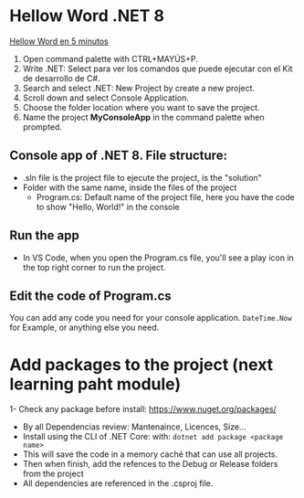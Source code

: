 # Hellow Word .NET 8
[Hellow Word en 5 minutos](https://dotnet.microsoft.com/es-es/learn/dotnet/hello-world-tutorial/create)

1. Open command palette with CTRL+MAYÚS+P.
2. Write .NET: Select para ver los comandos que puede ejecutar con el Kit de desarrollo de C#.
3. Search and select .NET: New Project by create a new project.
4. Scroll down and select Console Application.
5. Choose the folder location where you want to save the project.
6. Name the project **MyConsoleApp** in the command palette when prompted.

## Console app of .NET 8. File structure:
- .sln file is the project file to ejecute the project, is the "solution"
- Folder with the same name, inside the files of the project
    - Program.cs: Default name of the project file, here you have the code to show "Hello, World!" in the console

## Run the app
- In VS Code, when you open the Program.cs file, you'll see a play icon in the top right corner to run the project. 

## Edit the code of Program.cs
You can add any code you need for your console application. ```DateTime.Now``` for Example, or anything else you need. 

# Add packages to the project (next learning paht module)
1- Check any package before install: https://www.nuget.org/packages/<package name>
- By all Dependencias review: Mantenaince, Licences, Size...
- Install using the CLI of .NET Core: with: ```dotnet add package <package name>```
- This will save the code in a memory caché that can use all projects.
- Then when finish, add the refences to the Debug or Release folders from the project
- All dependencies are referenced in the .csproj file.


